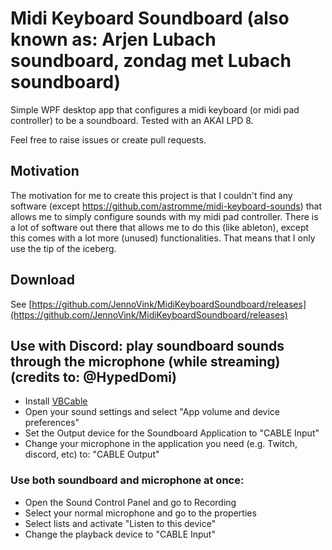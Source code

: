 # Midi Keyboard Soundboard (also known as: Arjen Lubach soundboard, zondag met Lubach soundboard)
Simple WPF desktop app that configures a midi keyboard (or midi pad controller) to be a soundboard. Tested with an AKAI LPD 8.

Feel free to raise issues or create pull requests.

## Motivation
The motivation for me to create this project is that I couldn't find any software (except https://github.com/astromme/midi-keyboard-sounds) that allows me to simply configure sounds with my midi pad controller. There is a lot of software out there that allows me to do this (like ableton), except this comes with a lot more (unused) functionalities. That means that I only use the tip of the iceberg.

## Download
See [https://github.com/JennoVink/MidiKeyboardSoundboard/releases](https://github.com/JennoVink/MidiKeyboardSoundboard/releases)

## Use with Discord: play soundboard sounds through the microphone (while streaming) (credits to: @HypedDomi)
- Install [VBCable](https://vb-audio.com/Cable/index.htm)
- Open your sound settings and select "App volume and device preferences"
- Set the Output device for the Soundboard Application to "CABLE Input"
- Change your microphone in the application you need (e.g. Twitch, discord, etc) to: "CABLE Output"

### Use both soundboard and microphone at once:
- Open the Sound Control Panel and go to Recording
- Select your normal microphone and go to the properties
- Select lists and activate "Listen to this device"
- Change the playback device to "CABLE Input"
